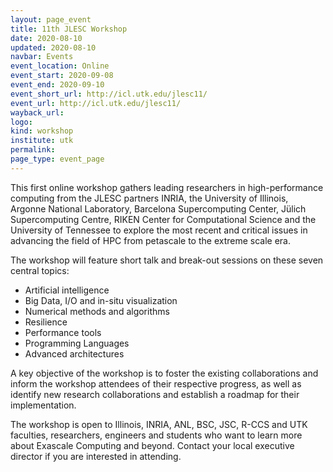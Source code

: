 ```yaml
---
layout: page_event
title: 11th JLESC Workshop
date: 2020-08-10
updated: 2020-08-10
navbar: Events
event_location: Online
event_start: 2020-09-08
event_end: 2020-09-10
event_short_url: http://icl.utk.edu/jlesc11/
event_url: http://icl.utk.edu/jlesc11/
wayback_url:
logo:
kind: workshop
institute: utk
permalink: 
page_type: event_page
---
```


This first online workshop gathers leading researchers in high-performance computing from the JLESC partners INRIA,
the University of Illinois, Argonne National Laboratory, Barcelona Supercomputing Center,
Jülich Supercomputing Centre, RIKEN Center for Computational Science and the University of Tennessee
to explore the most recent and critical issues in advancing the field of HPC from petascale to the extreme scale era.

The workshop will feature short talk and break-out sessions on these seven central topics:

  * Artificial intelligence
  * Big Data, I/O and in-situ visualization
  * Numerical methods and algorithms
  * Resilience
  * Performance tools
  * Programming Languages
  * Advanced architectures

A key objective of the workshop is to foster the existing collaborations and inform the workshop attendees of their respective progress, as well as identify new research collaborations and establish a roadmap for their implementation.

The workshop is open to Illinois, INRIA, ANL, BSC, JSC, R-CCS and UTK faculties, researchers,
engineers and students who want to learn more about Exascale Computing and beyond. Contact your local executive director if you are interested in attending.
